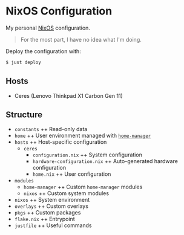 # NixOS Configuration

My personal [NixOS](https://nixos.org/) configuration.

> For the most part, I have no idea what I'm doing.

Deploy the configuration with:
```sh
$ just deploy 
```

## Hosts

- Ceres (Lenovo Thinkpad X1 Carbon Gen 11)

## Structure

- `constants` ++ Read-only data
- `home` ++ User environment managed with [`home-manager`](https://github.com/nix-community/home-manager)
- `hosts` ++ Host-specific configuration
  - `ceres`
    - `configuration.nix` ++ System configuration
    - `hardware-configuration.nix` ++ Auto-generated hardware configuration
    - `home.nix` ++ User configuration
- `modules`
  - `home-manager` ++ Custom `home-manager` modules
  - `nixos` ++ Custom system modules 
- `nixos` ++ System environment
- `overlays` ++ Custom overlays
- `pkgs` ++ Custom packages
- `flake.nix` ++ Entrypoint
- `justfile` ++ Useful commands
